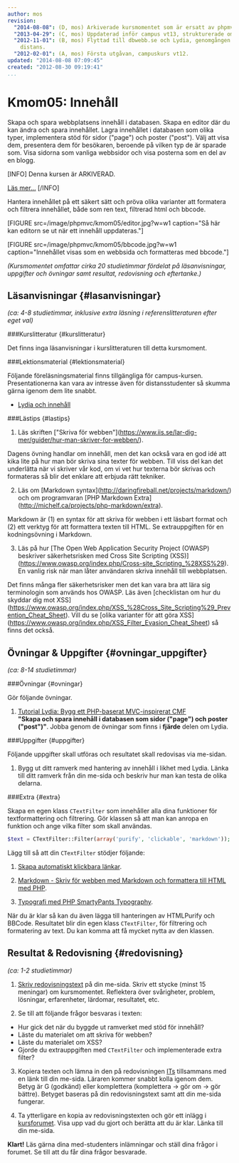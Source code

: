 ```yaml
---
author: mos
revision:
  "2014-08-08": (D, mos) Arkiverade kursmomentet som är ersatt av phpmvc-v2.
  "2013-04-29": (C, mos) Uppdaterad inför campus vt13, strukturerade om texten.
  "2012-11-01": (B, mos) Flyttad till dbwebb.se och Lydia, genomgången inför ht12
    distans.
  "2012-02-01": (A, mos) Första utgåvan, campuskurs vt12.
updated: "2014-08-08 07:09:45"
created: "2012-08-30 09:19:41"
...
```

Kmom05: Innehåll 
==================================

Skapa och spara webbplatsens innehåll i databasen. Skapa en editor där du kan ändra och spara innehållet. Lagra innehållet i databasen som olika typer, implementera stöd för sidor ("page") och poster ("post"). Välj att visa dem, presentera dem för besökaren, beroende på vilken typ de är sparade som. Visa sidorna som vanliga webbsidor och visa posterna som en del av en blogg. 

[INFO]
Denna kursen är ARKIVERAD.

[Läs mer...](phpmvc-v1)
[/INFO]

Hantera innehållet på ett säkert sätt och pröva olika varianter att formatera och filtrera innehållet, både som ren text, filtrerad html och bbcode.

[FIGURE src=/image/phpmvc/kmom05/editor.jpg?w=w1 caption="Så här kan editorn se ut när ett innehåll uppdateras."]

[FIGURE src=/image/phpmvc/kmom05/bbcode.jpg?w=w1 caption="Innehållet visas som en webbsida och formatteras med bbcode."]

*(Kursmomentet omfattar cirka 20 studietimmar fördelat på läsanvisningar, uppgifter och övningar samt resultat, redovisning och eftertanke.)*



Läsanvisningar  {#lasanvisningar}
---------------------------------

*(ca: 4-8 studietimmar, inklusive extra läsning i referenslitteraturen efter eget val)*



###Kurslitteratur  {#kurslitteratur}

Det finns inga läsanvisningar i kurslitteraturen till detta kursmoment.



###Lektionsmaterial  {#lektionsmaterial}

Följande föreläsningsmaterial finns tillgängliga för campus-kursen. Presentationerna kan vara av intresse även för distansstudenter så skumma gärna igenom dem lite snabbt.

* [Lydia och innehåll](phpmvc/lydia-content-vt13.pdf)



###Lästips {#lastips}

1) Läs skriften ["Skriva för webben"](<a href='https://www.iis.se/lar-dig-mer/guider/hur-man-skriver-for-webben/'>https://www.iis.se/lar-dig-mer/guider/hur-man-skriver-for-webben/</a>). 

Dagens övning handlar om innehåll, men det kan också vara en god idé att kika lite på hur man bör skriva sina texter för webben. Till viss del kan det underlätta när vi skriver vår kod, om vi vet hur texterna bör skrivas och formateras så blir det enklare att erbjuda rätt tekniker.


2) Läs om [Markdown syntax](<a href='http://daringfireball.net/projects/markdown/'>http://daringfireball.net/projects/markdown/</a>) och om programvaran [PHP Markdown Extra](<a href='http://michelf.ca/projects/php-markdown/extra'>http://michelf.ca/projects/php-markdown/extra</a>). 

Markdown är (1) en syntax för att skriva för webben i ett läsbart format och (2) ett verktyg för att formattera texten till HTML. Se extrauppgiften för en kodningsövning i Markdown.


3) Läs på hur [The Open Web Application Security Project (OWASP) beskriver säkerhetsrisken med Cross Site Scripting (XSS)](<a href='https://www.owasp.org/index.php/Cross-site_Scripting_%28XSS%29'>https://www.owasp.org/index.php/Cross-site_Scripting_%28XSS%29</a>). En vanlig risk när man låter användaren skriva innehåll till webbplatsen.

Det finns många fler säkerhetsrisker men det kan vara bra att lära sig terminologin som används hos OWASP. Läs även [checklistan om hur du skyddar dig mot XSS](<a href='https://www.owasp.org/index.php/XSS_%28Cross_Site_Scripting%29_Prevention_Cheat_Sheet'>https://www.owasp.org/index.php/XSS_%28Cross_Site_Scripting%29_Prevention_Cheat_Sheet</a>). Vill du se [olika varianter för att göra XSS](<a href='https://www.owasp.org/index.php/XSS_Filter_Evasion_Cheat_Sheet'>https://www.owasp.org/index.php/XSS_Filter_Evasion_Cheat_Sheet</a>) så finns det också.



Övningar & Uppgifter  {#ovningar_uppgifter}
-------------------------------------------

*(ca: 8-14 studietimmar)*


###Övningar {#ovningar}

Gör följande övningar.

1. [Tutorial Lydia: Bygg ett PHP-baserat MVC-inspirerat CMF](lydia/tutorial)  
  **"Skapa och spara innehåll i databasen som sidor ("page") och poster ("post")"**. Jobba genom de övningar som finns i **fjärde** delen om Lydia.



###Uppgifter {#uppgifter}

Följande uppgifter skall utföras och resultatet skall redovisas via me-sidan.


1. Bygg ut ditt ramverk med hantering av innehåll i likhet med Lydia. Länka till ditt ramverk från din me-sida och beskriv hur man kan testa de olika delarna.



###Extra {#extra}

Skapa en egen klass `CTextFilter` som innehåller alla dina funktioner för textformattering och filtrering. Gör klassen så att man kan anropa en funktion och ange vilka filter som skall användas.

```php
$text = CTextFilter::Filter(array('purify', 'clickable', 'markdown'));
```

Lägg till så att din `CTextFilter` stödjer följande:

1. [Skapa automatiskt klickbara länkar](coachen/lat-php-funktion-make-clickable-automatiskt-skapa-klickbara-lankar).

2. [Markdown - Skriv för webben med Markdown och formattera till HTML med PHP](coachen/skriv-for-webben-med-markdown-och-formattera-till-html-med-php).

3. [Typografi med PHP SmartyPants Typography](coachen/forbattra-ditt-skrivande-pa-webben-med-ett-php-bibliotek-for-typografi).

När du är klar så kan du även lägga till hanteringen av HTMLPurify och BBCode. Resultatet blir din egen klass `CTextFilter`, för filtrering och formatering av text. Du kan komma att få mycket nytta av den klassen.



Resultat & Redovisning  {#redovisning}
-----------------------------------------------

*(ca: 1-2 studietimmar)*

1. [Skriv redovisningstext](kunskap/att-skriva-en-bra-redovisningstext) på din me-sida. Skriv ett stycke (minst 15 meningar) om kursmomentet. Reflektera över svårigheter, problem, lösningar, erfarenheter, lärdomar, resultatet, etc.

2. Se till att följande frågor besvaras i texten:
  * Hur gick det när du byggde ut ramverket med stöd för innehåll? 
  * Läste du materialet om att skriva för webben?
  * Läste du materialet om XSS?
  * Gjorde du extrauppgiften med `CTextFilter` och implementerade extra filter?

3. Kopiera texten och lämna in den på redovisningen [ITs](bth#its) tillsammans med en länk till din me-sida. Läraren kommer snabbt kolla igenom dem. Betyg är G (godkänd) eller komplettera (komplettera -> gör om -> gör bättre). Betyget baseras på din redovisningstext samt att din me-sida fungerar.

4. Ta ytterligare en kopia av redovisningstexten och gör ett inlägg i [kursforumet](forum/utbildning/phpmvc). Visa upp vad du gjort och berätta att du är klar. Länka till din me-sida.


**Klart!** Läs gärna dina med-studenters inlämningar och ställ dina frågor i forumet. Se till att du får dina frågor besvarade.





